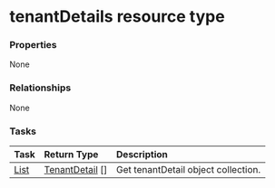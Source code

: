 # tenantDetails resource type



### Properties
None

### Relationships
None


### Tasks

| Task		   | Return Type	|Description|
|:---------------|:--------|:----------|
|[List](../api/tenantdetail_list.md) | [TenantDetail](tenantdetail.md) [] |Get tenantDetail object collection. |

<!-- uuid: c9ce0da8-07d2-4e1a-b34b-e902a6a28831
2015-10-09 18:31:37 UTC -->